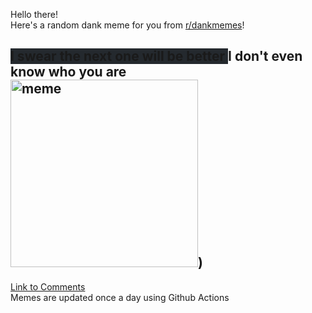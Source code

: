 Hello there! <br>Here's a random dank meme for you from [r/dankmemes](https://reddit.com/r/dankmemes)!<br>
## <span style="background-color: #24292e">I swear the next one will be  better </span> I don't even know who you are<br><img src="https://i.redd.it/fi1mc3e14ig51.jpg" alt="meme" width="300"/>)<br>
[Link to Comments](https://reddit.com/r/dankmemes/comments/i87fc3/i_dont_even_know_who_you_are/)<br>
Memes are updated once a day using Github Actions